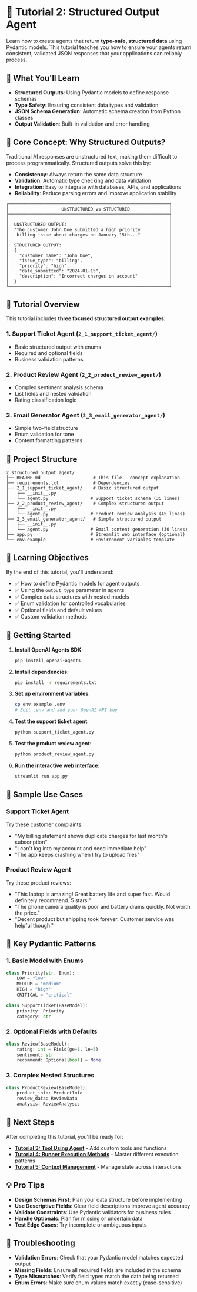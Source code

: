 # 🎯 Tutorial 2: Structured Output Agent

Learn how to create agents that return **type-safe, structured data** using Pydantic models. This tutorial teaches you how to ensure your agents return consistent, validated JSON responses that your applications can reliably process.

## 🎯 What You'll Learn

- **Structured Outputs**: Using Pydantic models to define response schemas
- **Type Safety**: Ensuring consistent data types and validation
- **JSON Schema Generation**: Automatic schema creation from Python classes
- **Output Validation**: Built-in validation and error handling

## 🧠 Core Concept: Why Structured Outputs?

Traditional AI responses are unstructured text, making them difficult to process programmatically. Structured outputs solve this by:

- **Consistency**: Always return the same data structure
- **Validation**: Automatic type checking and data validation
- **Integration**: Easy to integrate with databases, APIs, and applications
- **Reliability**: Reduce parsing errors and improve application stability

```
┌─────────────────────────────────────────────────────────────┐
│                    UNSTRUCTURED vs STRUCTURED               │
├─────────────────────────────────────────────────────────────┤
│                                                             │
│  UNSTRUCTURED OUTPUT:                                       │
│  "The customer John Doe submitted a high priority           │
│   billing issue about charges on January 15th..."           │
│                                                             │
│  STRUCTURED OUTPUT:                                         │
│  {                                                          │
│    "customer_name": "John Doe",                             │
│    "issue_type": "billing",                                 │
│    "priority": "high",                                      │
│    "date_submitted": "2024-01-15",                          │
│    "description": "Incorrect charges on account"            │
│  }                                                          │
└─────────────────────────────────────────────────────────────┘
```

## 🚀 Tutorial Overview

This tutorial includes **three focused structured output examples**:

### **1. Support Ticket Agent** (`2_1_support_ticket_agent/`)
- Basic structured output with enums
- Required and optional fields
- Business validation patterns

### **2. Product Review Agent** (`2_2_product_review_agent/`)
- Complex sentiment analysis schema
- List fields and nested validation
- Rating classification logic

### **3. Email Generator Agent** (`2_3_email_generator_agent/`)
- Simple two-field structure
- Enum validation for tone
- Content formatting patterns

## 📁 Project Structure

```
2_structured_output_agent/
├── README.md                    # This file - concept explanation
├── requirements.txt             # Dependencies
├── 2_1_support_ticket_agent/    # Basic structured output
│   ├── __init__.py
│   └── agent.py                # Support ticket schema (35 lines)
├── 2_2_product_review_agent/    # Complex structured output
│   ├── __init__.py
│   └── agent.py                # Product review analysis (45 lines)
├── 2_3_email_generator_agent/   # Simple structured output
│   ├── __init__.py
│   └── agent.py                # Email content generation (30 lines)
├── app.py                      # Streamlit web interface (optional)
└── env.example                 # Environment variables template
```

## 🎯 Learning Objectives

By the end of this tutorial, you'll understand:
- ✅ How to define Pydantic models for agent outputs
- ✅ Using the `output_type` parameter in agents
- ✅ Complex data structures with nested models
- ✅ Enum validation for controlled vocabularies
- ✅ Optional fields and default values
- ✅ Custom validation methods

## 🚀 Getting Started

1. **Install OpenAI Agents SDK**:
   ```bash
   pip install openai-agents
   ```

2. **Install dependencies**:
   ```bash
   pip install -r requirements.txt
   ```

2. **Set up environment variables**:
   ```bash
   cp env.example .env
   # Edit .env and add your OpenAI API key
   ```

3. **Test the support ticket agent**:
   ```bash
   python support_ticket_agent.py
   ```

4. **Test the product review agent**:
   ```bash
   python product_review_agent.py
   ```

5. **Run the interactive web interface**:
   ```bash
   streamlit run app.py
   ```

## 🧪 Sample Use Cases

### Support Ticket Agent
Try these customer complaints:
- "My billing statement shows duplicate charges for last month's subscription"
- "I can't log into my account and need immediate help"
- "The app keeps crashing when I try to upload files"

### Product Review Agent  
Try these product reviews:
- "This laptop is amazing! Great battery life and super fast. Would definitely recommend. 5 stars!"
- "The phone camera quality is poor and battery drains quickly. Not worth the price."
- "Decent product but shipping took forever. Customer service was helpful though."

## 🔧 Key Pydantic Patterns

### 1. **Basic Model with Enums**
```python
class Priority(str, Enum):
    LOW = "low"
    MEDIUM = "medium"
    HIGH = "high"
    CRITICAL = "critical"

class SupportTicket(BaseModel):
    priority: Priority
    category: str
```

### 2. **Optional Fields with Defaults**
```python
class Review(BaseModel):
    rating: int = Field(ge=1, le=5)
    sentiment: str
    recommend: Optional[bool] = None
```

### 3. **Complex Nested Structures**
```python
class ProductReview(BaseModel):
    product_info: ProductInfo
    review_data: ReviewData
    analysis: ReviewAnalysis
```

## 🔗 Next Steps

After completing this tutorial, you'll be ready for:
- **[Tutorial 3: Tool Using Agent](../3_tool_using_agent/README.md)** - Add custom tools and functions
- **[Tutorial 4: Runner Execution Methods](../4_runner_execution/README.md)** - Master different execution patterns
- **[Tutorial 5: Context Management](../5_context_management/README.md)** - Manage state across interactions

## 💡 Pro Tips

- **Design Schemas First**: Plan your data structure before implementing
- **Use Descriptive Fields**: Clear field descriptions improve agent accuracy
- **Validate Constraints**: Use Pydantic validators for business rules
- **Handle Optionals**: Plan for missing or uncertain data
- **Test Edge Cases**: Try incomplete or ambiguous inputs

## 🚨 Troubleshooting

- **Validation Errors**: Check that your Pydantic model matches expected output
- **Missing Fields**: Ensure all required fields are included in the schema
- **Type Mismatches**: Verify field types match the data being returned
- **Enum Errors**: Make sure enum values match exactly (case-sensitive)
